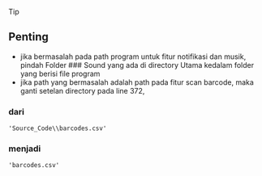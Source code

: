 >[!TIP]
>## Penting
- jika bermasalah pada path program untuk fitur notifikasi dan musik, pindah Folder ### Sound yang ada di directory Utama kedalam folder yang berisi file program
- jika path yang bermasalah adalah path pada fitur scan barcode, maka ganti setelan directory pada line 372, 
### dari
	'Source_Code\\barcodes.csv'
### menjadi
	'barcodes.csv'

